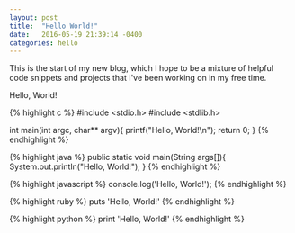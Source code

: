 ```yaml
---
layout: post
title:  "Hello World!"
date:   2016-05-19 21:39:14 -0400
categories: hello
---
```

This is the start of my new blog, which I hope to be a mixture of helpful code
snippets and projects that I've been working on in my free time.

Hello, World!

{% highlight c %}
#include <stdio.h>
#include <stdlib.h>

int main(int argc, char** argv){
  printf("Hello, World!\n");
  return 0;
}
{% endhighlight %}

{% highlight java %}
public static void main(String args[]){
  System.out.println("Hello, World!");
}
{% endhighlight %}

{% highlight javascript %}
console.log('Hello, World!');
{% endhighlight %}

{% highlight ruby %}
puts 'Hello, World!'
{% endhighlight %}

{% highlight python %}
print 'Hello, World!'
{% endhighlight %}
